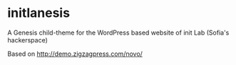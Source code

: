 initlanesis
===========

A Genesis child-theme for the WordPress based website of init Lab (Sofia's hackerspace)

Based on http://demo.zigzagpress.com/novo/
